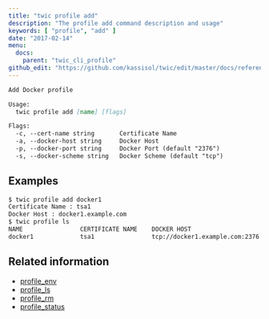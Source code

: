 ```yaml
---
title: "twic profile add"
description: "The profile add command description and usage"
keywords: [ "profile", "add" ]
date: "2017-02-14"
menu:
  docs:
    parent: "twic_cli_profile"
github_edit: "https://github.com/kassisol/twic/edit/master/docs/reference/commandline/profile_add.md"
---
```


```markdown
Add Docker profile

Usage:
  twic profile add [name] [flags]

Flags:
  -c, --cert-name string       Certificate Name
  -a, --docker-host string     Docker Host
  -p, --docker-port string     Docker Port (default "2376")
  -s, --docker-scheme string   Docker Scheme (default "tcp")
```

## Examples

```bash
$ twic profile add docker1
Certificate Name : tsa1
Docker Host : docker1.example.com
$ twic profile ls
NAME                CERTIFICATE NAME    DOCKER HOST
docker1             tsa1                tcp://docker1.example.com:2376
```

## Related information

* [profile_env](profile_env.md)
* [profile_ls](profile_ls.md)
* [profile_rm](profile_rm.md)
* [profile_status](profile_status.md)
